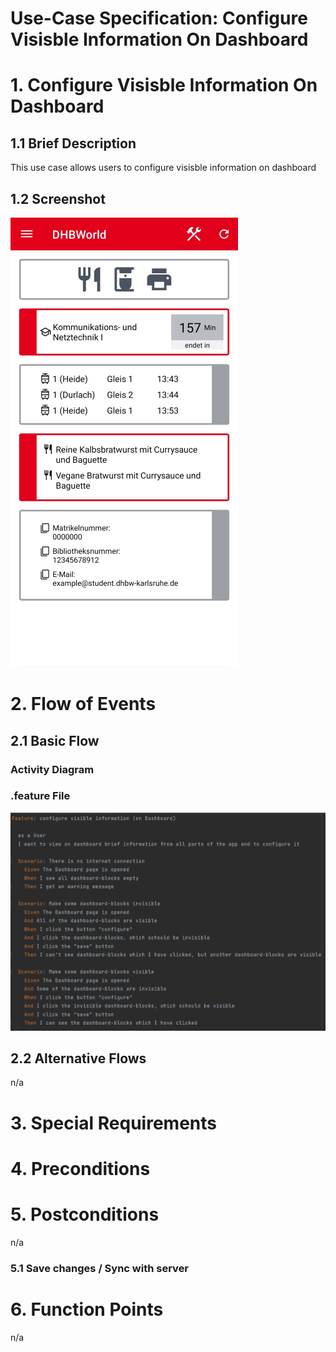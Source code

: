 # Use-Case Specification: Configure Visisble Information On Dashboard

# 1. Configure Visisble Information On Dashboard

## 1.1 Brief Description
This use case allows users to configure visisble information on dashboard

## 1.2 Screenshot 
![Screenshot](https://github.com/inFumumVerti/DHBWorld-Docu/blob/useCases/Screenshots/screenshot_configureVisiblaInformationOnDashboard.png)

# 2. Flow of Events

## 2.1 Basic Flow

### Activity Diagram


### .feature File
![.feature file](https://github.com/inFumumVerti/DHBWorld-Docu/blob/useCases/Feature%20files/Featurefile%20configureVisisbleInformationOnDashboard.png)

## 2.2 Alternative Flows
n/a

# 3. Special Requirements


# 4. Preconditions


# 5. Postconditions
n/a

### 5.1 Save changes / Sync with server


# 6. Function Points
n/a
